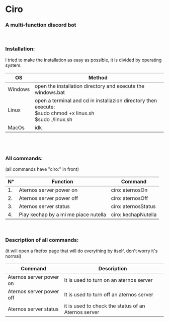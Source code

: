 # **Ciro**
### A multi-function discord bot
<br>

### Installation:
I tried to make the installation as easy as possible, it is divided by operating system. 

|OS|Method|
|--|------|
|Windows|open the installation directory and execute the windows.bat|
|Linux|open a terminal and cd in installazion directory then execute:<br> $sudo chmod +x linux.sh<br> $sudo ./linux.sh|
|MacOs|idk|
<br>
<br>

### All commands: 
(all commands have "ciro:" in front) 

|N°|Function|Command|
|--|--------|-------|
|1.|Aternos server power on|ciro: aternosOn|
|2.|Aternos server power off|ciro: aternosOff|
|3.|Aternos server status|ciro: aternosStatus|
|4.|Play kechap by a mi me piace nutella|ciro: kechapNutella|
<br>

### Description of all commands:
(it will open a firefox page that will do everything by itself, don't worry it's normal)

|Command|Description|
|-------|-----------|
|Aternos server power on|It is used to turn on an aternos server|
|Aternos server power off|It is used to turn off an aternos server|
|Aternos server status|it is used to check the status of an Aternos server|
